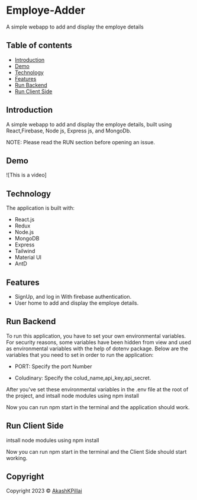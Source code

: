 # Employe-Adder

A  simple webapp to add and display the employe details

## Table of contents

- [Introduction](#introduction)
- [Demo](#demo)
- [Technology](#technology)
- [Features](#features)
- [Run&nbsp;Backend](#runbackend)
- [Run&nbsp;Client&nbsp;Side](#runclientside)


## Introduction

A  simple webapp to add and display the employe details, built using React,Firebase, Node js, Express js, and MongoDb.

NOTE: Please read the RUN section before opening an issue.

## Demo
![This is a video]





## Technology

The application is built with:

- React.js
- Redux
- Node.js
- MongoDB
- Express
- Tailwind
- Material UI
- AntD

## Features

- SignUp, and log in With firebase authentication.
- User home to add and display the employe details.


## Run&nbsp;Backend

To run this application, you have to set your own environmental variables. For security reasons, some variables have been hidden from view and used as environmental variables with the help of dotenv package. Below are the variables that you need to set in order to run the application:


- PORT: Specify the port Number

- Coludinary: Specify the colud_name,api_key,api_secret.

After you've set these environmental variables in the .env file at the root of the project, and intsall node modules using npm install

Now you can run npm start in the terminal and the application should work.


## Run&nbsp;Client&nbsp;Side

intsall node modules using npm install

Now you can run npm start in the terminal and the Client Side should start working.

## Copyright

Copyright 2023 © [AkashKPillai](https://github.com/Akashkpillai)

